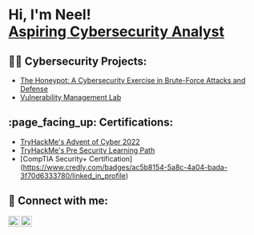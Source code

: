 <h1>Hi, I'm Neel! <br/><a href="https://www.linkedin.com/in/neelspatel999/">Aspiring Cybersecurity Analyst</a>

<h2>👨‍💻 Cybersecurity Projects:</h2>

- [The Honeypot: A Cybersecurity Exercise in Brute-Force Attacks and Defense](https://github.com/neelspatel999/The-HoneyPot)
- [Vulnerability Management Lab](https://github.com/neelspatel999/Vulnerability-Management-Lab)

<h2>:page_facing_up: Certifications:</h2>

- [TryHackMe's Advent of Cyber 2022](https://tryhackme-certificates.s3-eu-west-1.amazonaws.com/THM-VO0IB2GFFT.png)
- [TryHackMe's Pre Security Learning Path](https://tryhackme-certificates.s3-eu-west-1.amazonaws.com/THM-YN6KUFHYH1.png)
- [CompTIA Security+ Certification] (https://www.credly.com/badges/ac5b8154-5a8c-4a04-bada-3f70d6333780/linked_in_profile)  
<h2> 🤳 Connect with me:</h2>

[<img align="left" alt="NeelPatel | LinkedIn" width="22px" src="https://cdn.jsdelivr.net/npm/simple-icons@v3/icons/linkedin.svg" />][linkedin]
[<img align="left" alt="NeelPatel | Twitter" width="22px" src="https://cdn.jsdelivr.net/npm/simple-icons@v3/icons/twitter.svg" />][twitter]

[linkedin]: https://linkedin.com/in/neelspatel999
[twitter]: https://twitter.com/neelspatel999
<!--
**neelspatel999/neelspatel999** is a ✨ _special_ ✨ repository because its `README.md` (this file) appears on your GitHub profile.

Here are some ideas to get you started:

- 🔭 I’m currently working on ...
- 🌱 I’m currently learning ...
- 👯 I’m looking to collaborate on ...
- 🤔 I’m looking for help with ...
- 💬 Ask me about ...
- 📫 How to reach me: ...
- 😄 Pronouns: ...
- ⚡ Fun fact: ...
-->

